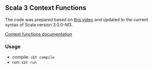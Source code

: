 ## Scala 3 Context Functions

The code was prepared based on [this video](https://www.youtube.com/watch?v=YXDm3WHZT5g) and updated to the current
syntax of Scala version 3.0.0-M3.

[Context functions documentation](https://dotty.epfl.ch/docs/reference/contextual/context-functions.html)

### Usage

- compile: `sbt compile`
- run: `sbt run`
